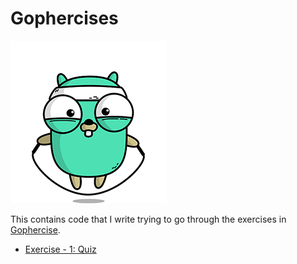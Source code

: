 # Gophercises
![Gophercise Logo](./images//gophercises_jumping.gif)

This contains code that I write trying to go through the exercises in [Gophercise](https://gophercises.com/).

- [Exercise - 1: Quiz](./exercise-1/)